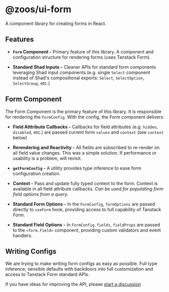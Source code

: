 # @zoos/ui-form

A component library for creating forms in React.

## Features

- **`Form` Component -** Primary feature of this library. A component and configuration structure for rendering forms (uses Tanstack Form).

- **Standard Shad Inputs -** Cleaner APIs for standard form components leveraging Shad input components (e.g. single `Select` component instead of Shad's compositional exports: `Select`, `SelectOption`, `SelectGroup`, etc.)

## Form Component

The Form Component is the primary feature of this library. It is responsible for rendering the `FormConfig`. With the config, the Form component delivers:

- **Field Atttribute Callbacks -** Callbacks for field attributes (e.g. `hidden`, `disabled`, etc.) are passed current form `values` and `context` (see `context` below)

- **Rerendering and Reactivity -** All fields are subscribed to re-render on all field value changes. This was a simple solution. If performance or usability is a problem, will revisit.

- **`getFormConfig` -** A utility provides type inference to ease form configuration creation.

- **Context -** Pass and update fully typed context to the form. Context is available in all field attribute callbacks. _Can be used for populating form field options from a query._

- **Standard Form Options -** In the `FormConfig`, `formOptions` are passed directly to `useForm` hook, providing access to full capability of Tanstack Form.

- **Standard Field Options -** In `FormConfig.fields`, `fieldProps` are passed to the `<form.Field>` component, providing custom validators and event handlers.

## Writing Configs

We are trying to make writing form configs as easy as possible. Full type inference, sensible defaults with backdoors into full customization and access to Tanstack Form standard APIs.

If you have ideas for improving the API, please [start a discussion](https://github.com/ZooHillData/zoos/discussions/new?category=ideas)
